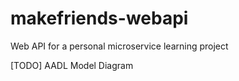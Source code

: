 # makefriends-webapi
Web API for a personal microservice learning project

[TODO] AADL Model Diagram